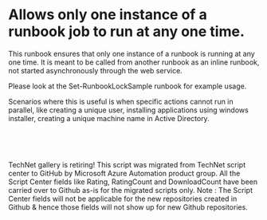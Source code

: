 ﻿Allows only one instance of a runbook job to run at any one time.
=================================================================

            

This runbook ensures that only one instance of a runbook is running at any one time. It is meant to be called from another runbook as an inline runbook, not started asynchronously through the web service. 


Please look at the Set-RunbookLockSample runbook for example usage. 


Scenarios where this is useful is when specific actions cannot run in parallel, like creating a unique user, installing applications using windows installer, creating a unique machine name in Active Directory.


 

 

        
    
TechNet gallery is retiring! This script was migrated from TechNet script center to GitHub by Microsoft Azure Automation product group. All the Script Center fields like Rating, RatingCount and DownloadCount have been carried over to Github as-is for the migrated scripts only. Note : The Script Center fields will not be applicable for the new repositories created in Github & hence those fields will not show up for new Github repositories.
